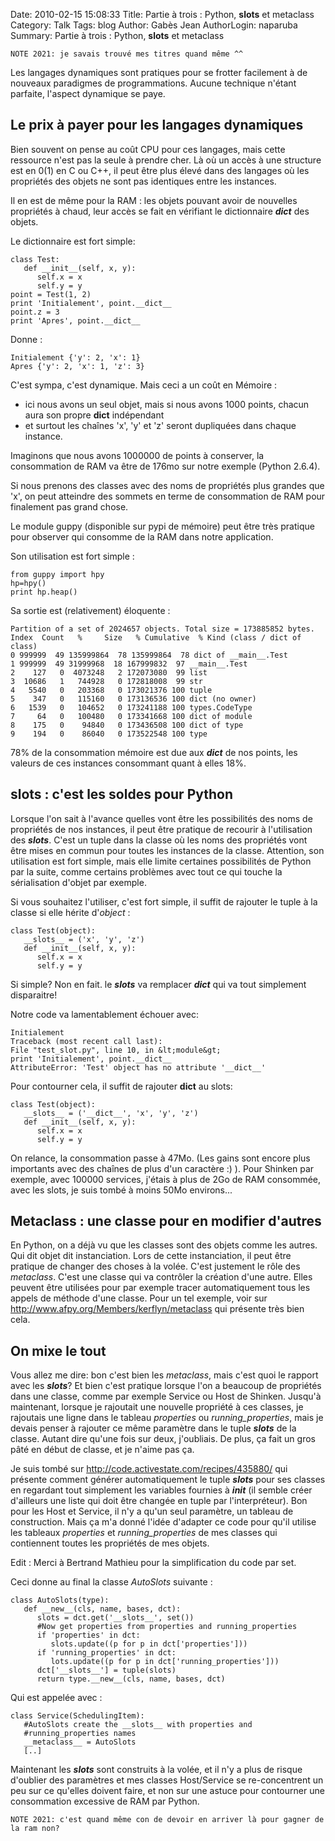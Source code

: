Date: 2010-02-15 15:08:33
Title: Partie à trois : Python, __slots__ et metaclass
Category: Talk
Tags: blog
Author: Gabès Jean
AuthorLogin: naparuba
Summary: Partie à trois : Python, __slots__ et metaclass



    NOTE 2021: je savais trouvé mes titres quand même ^^

Les langages dynamiques sont pratiques pour se frotter facilement à de nouveaux paradigmes de programmations. Aucune technique n'étant parfaite, l'aspect dynamique se paye.

## Le prix à payer pour les langages dynamiques
Bien souvent on pense au coût CPU pour ces langages, mais cette ressource n'est pas la seule à prendre cher. 
Là où un accès à une structure est en 0(1) en C ou C++, il peut être plus élevé dans des langages où les propriétés des objets ne sont pas identiques entre les instances. 

Il en est de même pour la RAM : les objets pouvant avoir de nouvelles propriétés à chaud, leur accès se fait en vérifiant le dictionnaire <em>__dict__</em> des objets. 

Le dictionnaire est fort simple:

    class Test:
       def __init__(self, x, y):
          self.x = x
          self.y = y
    point = Test(1, 2)
    print 'Initialement', point.__dict__
    point.z = 3
    print 'Apres', point.__dict__

Donne :
 
    Initialement {'y': 2, 'x': 1}
    Apres {'y': 2, 'x': 1, 'z': 3}

C'est sympa, c'est dynamique. 
Mais ceci a un coût en Mémoire : 

 * ici nous avons un seul objet, mais si nous avons 1000 points, chacun aura son propre __dict__ indépendant
 * et surtout les chaînes 'x', 'y' et 'z' seront dupliquées dans chaque instance. 
   
Imaginons que nous avons 1000000 de points à conserver, la consommation de RAM va être de 176mo sur notre exemple (Python 2.6.4).

Si nous prenons des classes avec des noms de propriétés plus grandes que 'x', on peut atteindre des sommets en terme de consommation de RAM pour finalement pas grand chose.

Le module guppy (disponible sur pypi de mémoire) peut être très pratique pour observer qui consomme de la RAM dans notre application. 

Son utilisation est fort simple :

    from guppy import hpy
    hp=hpy()
    print hp.heap()

Sa sortie est (relativement) éloquente :

    Partition of a set of 2024657 objects. Total size = 173885852 bytes.
    Index  Count   %     Size   % Cumulative  % Kind (class / dict of class)
    0 999999  49 135999864  78 135999864  78 dict of __main__.Test
    1 999999  49 31999968  18 167999832  97 __main__.Test
    2    127   0  4073248   2 172073080  99 list
    3  10686   1   744928   0 172818008  99 str
    4   5540   0   203368   0 173021376 100 tuple
    5    347   0   115160   0 173136536 100 dict (no owner)
    6   1539   0   104652   0 173241188 100 types.CodeType
    7     64   0   100480   0 173341668 100 dict of module
    8    175   0    94840   0 173436508 100 dict of type
    9    194   0    86040   0 173522548 100 type

78% de la consommation mémoire est due aux<em> __dict__</em> de nos points, les valeurs de ces instances consommant quant à elles 18%.

## __slots__ : c'est les soldes pour Python
Lorsque l'on sait à l'avance quelles vont être les possibilités des noms de propriétés de nos instances, il peut être pratique de recourir à l'utilisation des <em>__slots__</em>. C'est un tuple dans la classe où les noms des propriétés vont être mises en commun pour toutes les instances de la classe. Attention, son utilisation est fort simple, mais elle limite certaines possibilités de Python par la suite, comme certains problèmes avec tout ce qui touche la sérialisation d'objet par exemple.

Si vous souhaitez l'utiliser, c'est fort simple, il suffit de rajouter le tuple à la classe si elle hérite d'<em>object</em> :

    class Test(object):
       __slots__ = ('x', 'y', 'z')
       def __init__(self, x, y):
          self.x = x
          self.y = y

Si simple? Non en fait. le <em>__slots__</em> va remplacer <em>__dict__</em> qui va tout simplement disparaitre! 

Notre code va lamentablement échouer avec:

    Initialement
    Traceback (most recent call last):
    File "test_slot.py", line 10, in &lt;module&gt;
    print 'Initialement', point.__dict__
    AttributeError: 'Test' object has no attribute '__dict__'

Pour contourner cela, il suffit de rajouter __dict__ au slots:

    class Test(object):
       __slots__ = ('__dict__', 'x', 'y', 'z')
       def __init__(self, x, y):
          self.x = x
          self.y = y

On relance, la consommation passe à 47Mo. (Les gains sont encore plus importants avec des chaînes de plus d'un caractère :) ).
Pour Shinken par exemple, avec 100000 services, j'étais à plus de 2Go de RAM consommée, avec les slots, je suis tombé à moins 50Mo environs...</p>

## Metaclass : une classe pour en modifier d'autres
En Python, on a déjà vu que les classes sont des objets comme les autres. Qui dit objet dit instanciation. Lors de cette instanciation, il peut être pratique de changer des choses à la volée. C'est justement le rôle des <em>metaclass</em>. C'est une classe qui va contrôler la création d'une autre. Elles peuvent être utilisées pour par exemple tracer automatiquement tous les appels de méthode d'une classe. Pour un tel exemple, voir sur <a href="http://www.afpy.org/Members/kerflyn/metaclass">http://www.afpy.org/Members/kerflyn/metaclass</a> qui présente très bien cela.

## On mixe le tout
Vous allez me dire: bon c'est bien les <em>metaclass</em>, mais c'est quoi le rapport avec les <em>__slots__</em>? 
Et bien c'est pratique lorsque l'on a beaucoup de propriétés dans une classe, comme par exemple Service ou Host de Shinken. 
Jusqu'à maintenant, lorsque je rajoutait une nouvelle propriété à ces classes, je rajoutais une ligne dans le tableau <em>properties</em> ou <em>running_properties</em>, mais je devais penser à rajouter ce même paramètre dans le tuple  <em>__slots__</em> de la classe.
Autant dire qu'une fois sur deux, j'oubliais. De plus, ça fait un gros pâté en début de classe, et je n'aime pas ça.

Je suis tombé sur <a href="http://code.activestate.com/recipes/435880/">http://code.activestate.com/recipes/435880/</a> qui présente comment générer automatiquement le tuple <em>__slots__</em> pour ses classes en regardant tout simplement les variables fournies à <em>__init__</em> (il semble créer d'ailleurs une liste qui doit être changée en tuple par l'interpréteur). Bon pour les Host et Service, il n'y a qu'un seul paramètre, un tableau de construction. Mais ça m'a donné l'idée d'adapter ce code pour qu'il utilise les tableaux <em>properties </em>et <em>running_properties</em> de mes classes qui contiennent toutes les propriétés de mes objets.

Edit : Merci à Bertrand Mathieu pour la simplification du code par set.

Ceci donne au final la classe <em>AutoSlots</em> suivante :

    class AutoSlots(type):
       def __new__(cls, name, bases, dct):
          slots = dct.get('__slots__', set())
          #Now get properties from properties and running_properties
          if 'properties' in dct:
             slots.update((p for p in dct['properties']))
          if 'running_properties' in dct:
             lots.update((p for p in dct['running_properties']))
          dct['__slots__'] = tuple(slots)
          return type.__new__(cls, name, bases, dct)

Qui est appelée avec :

    class Service(SchedulingItem):
       #AutoSlots create the __slots__ with properties and
       #running_properties names
       __metaclass__ = AutoSlots
       [..]

Maintenant les <em>__slots__</em> sont construits à la volée, et il n'y a plus de risque d'oublier des paramètres et mes classes Host/Service se re-concentrent un peu sur ce qu'elles doivent faire, et non sur une astuce pour contourner une consommation excessive de RAM par Python.

    NOTE 2021: c'est quand même con de devoir en arriver là pour gagner de la ram non?